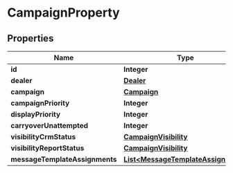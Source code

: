 # CampaignProperty

## Properties
Name | Type | Description | Notes
------------ | ------------- | ------------- | -------------
**id** | **Integer** |  | 
**dealer** | [**Dealer**](Dealer.md) |  |  [optional]
**campaign** | [**Campaign**](Campaign.md) |  |  [optional]
**campaignPriority** | **Integer** |  |  [optional]
**displayPriority** | **Integer** |  |  [optional]
**carryoverUnattempted** | **Integer** |  |  [optional]
**visibilityCrmStatus** | [**CampaignVisibility**](CampaignVisibility.md) |  |  [optional]
**visibilityReportStatus** | [**CampaignVisibility**](CampaignVisibility.md) |  |  [optional]
**messageTemplateAssignments** | [**List&lt;MessageTemplateAssignment&gt;**](MessageTemplateAssignment.md) |  |  [optional]
